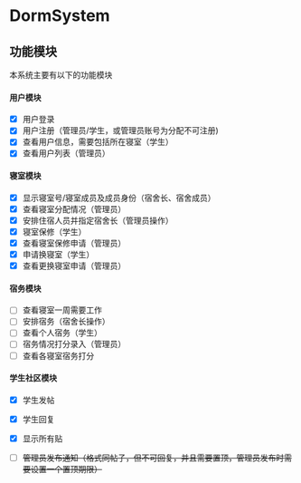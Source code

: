 # DormSystem

## 功能模块

本系统主要有以下的功能模块

#### 用户模块

- [x] 用户登录
- [x] 用户注册（管理员/学生，或管理员账号为分配不可注册)
- [x] 查看用户信息，需要包括所在寝室（学生）
- [x] 查看用户列表（管理员）

#### 寝室模块

- [x] 显示寝室号/寝室成员及成员身份（宿舍长、宿舍成员）
- [x] 查看寝室分配情况（管理员）
- [x] 安排住宿人员并指定宿舍长（管理员操作）
- [x] 寝室保修（学生）
- [x] 查看寝室保修申请（管理员）
- [x] 申请换寝室（学生）
- [x] 查看更换寝室申请（管理员）

#### 宿务模块

- [ ] 查看寝室一周需要工作
- [ ] 安排宿务（宿舍长操作）
- [ ] 查看个人宿务（学生）
- [ ] 宿务情况打分录入（管理员）
- [ ] 查看各寝室宿务打分

#### 学生社区模块

- [x] 学生发帖
- [x] 学生回复
- [x] 显示所有贴
- [ ] ~~管理员发布通知（格式同帖子，但不可回复，并且需要置顶，管理员发布时需要设置一个置顶期限）~~

